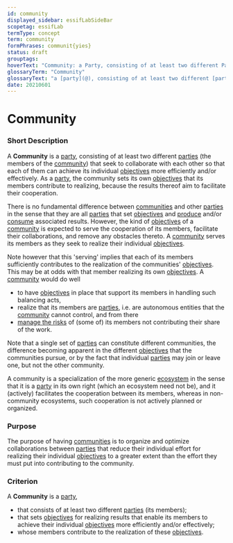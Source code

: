 ```yaml
---
id: community
displayed_sidebar: essifLabSideBar
scopetag: essifLab
termType: concept
term: community
formPhrases: communit{yies}
status: draft
grouptags:
hoverText: "Community: a Party, consisting of at least two different Parties (the members of the Community) that seek to collaborate with each other so that each of them can achieve its individual Objectives more efficiently and/or effectively."
glossaryTerm: "Community"
glossaryText: "a [party](@), consisting of at least two different [parties](@) (the members of the [community](@)) that seek to collaborate with each other so that each of them can achieve its individual [objective](@) more efficiently and/or effectively."
date: 20210601
---
```


# Community

### Short Description

A **Community** is a [party](@), consisting of at least two different [parties](@) (the members of the [community](@)) that seek to collaborate with each other so that each of them can achieve its individual [objectives](@) more efficiently and/or effectively. As a [party](@), the community sets its own [objectives](@) that its members contribute to realizing, because the results thereof aim to facilitate their cooperation.

There is no fundamental difference between [communities](@) and other [parties](@) in the sense that they are all [parties](@) that set [objectives](@) and [produce](management@) and/or [consume](governance@) associated results. However, the kind of [objectives](@) of a [community](@) is expected to serve the cooperation of its members, facilitate their collaborations, and remove any obstacles thereto. A [community](@) serves its members as they seek to realize their individual [objectives](@).

Note however that this 'serving' implies that each of its members sufficiently contributes to the realization of the communities' [objectives](@). This may be at odds with that member realizing its own [objectives](@). A [community](@) would do well
- to have [objectives](@) in place that support its members in handling such balancing acts,
- realize that its members are [parties](@), i.e. are autonomous entities that the [community](@) cannot control, and from there
- [manage the risks](risk-management@) of (some of) its members not contributing their share of the work.

Note that a single set of [parties](@) can constitute different communities, the difference becoming apparent in the different [objectives](@) that the communities pursue, or by the fact that individual [parties](@) may join or leave one, but not the other community.

A community is a specialization of the more generic [ecosystem](@) in the sense that it is a [party](@) in its own right (which an ecosystem need not be), and it (actively) facilitates the cooperation between its members, whereas in non-community ecosystems, such cooperation is not actively planned or organized.

### Purpose

The purpose of having [communities](@) is to organize and optimize collaborations between [parties](@) that reduce their individual effort for realizing their individual [objectives](@) to a greater extent than the effort they must put into contributing to the community.

### Criterion

A **Community** is a [party](@),
- that consists of at least two different [parties](@) (its members);
- that sets [objectives](@) for realizing results that enable its members to achieve their individual [objectives](@) more efficiently and/or effectively;
- whose members contribute to the realization of these [objectives](@).
